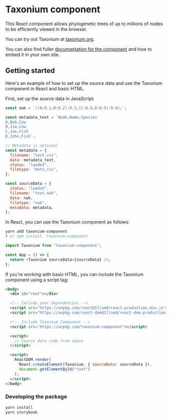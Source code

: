 # Taxonium component

This React component allows phylogenetic trees of up to millions of nodes to be efficiently viewed in the browser.

You can try out Taxonium at [taxonium.org](https://taxonium.org).

You can also find fuller [documentation for the component](https://docs.taxonium.org/en/latest/component.html) and how to embed it in your own site.

## Getting started

Here's an example of how to set up the source data and use the Taxonium component in React and basic HTML.

First, set up the source data in JavaScript:

```js
const nwk = `((A:0.1,B:0.2):0.3,(C:0.4,D:0.5):0.6);`;

const metadata_text = `Node,Name,Species
A,Bob,Cow
B,Jim,Cow
C,Joe,Fish
D,John,Fish`;

// Metadata is optional
const metadata = {
  filename: "test.csv",
  data: metadata_text,
  status: "loaded",
  filetype: "meta_csv",
};

const sourceData = {
  status: "loaded",
  filename: "test.nwk",
  data: nwk,
  filetype: "nwk",
  metadata: metadata,
};
```

In React, you can use the Taxonium component as follows:

```bash
yarn add taxonium-component
# or npm install  taxonium-component
```

```js
import Taxonium from "taxonium-component";

const App = () => {
  return <Taxonium sourceData={sourceData} />;
};
```

If you're working with basic HTML, you can include the Taxonium component using a script tag:

```html
<body>
  <div id="root"></div>

  <!-- Include peer dependencies -->
  <script src="https://unpkg.com/react@17/umd/react.production.min.js"></script>
  <script src="https://unpkg.com/react-dom@17/umd/react-dom.production.min.js"></script>

  <!-- Include Taxonium Component -->
  <script src="https://unpkg.com/taxonium-component"></script>

  <script>
    // Source data code from above
  </script>

  <script>
    ReactDOM.render(
      React.createElement(Taxonium, { sourceData: sourceData }),
      document.getElementById("root")
    );
  </script>
</body>
```

### Developing the package

```bash
yarn install
yarn storybook
```
